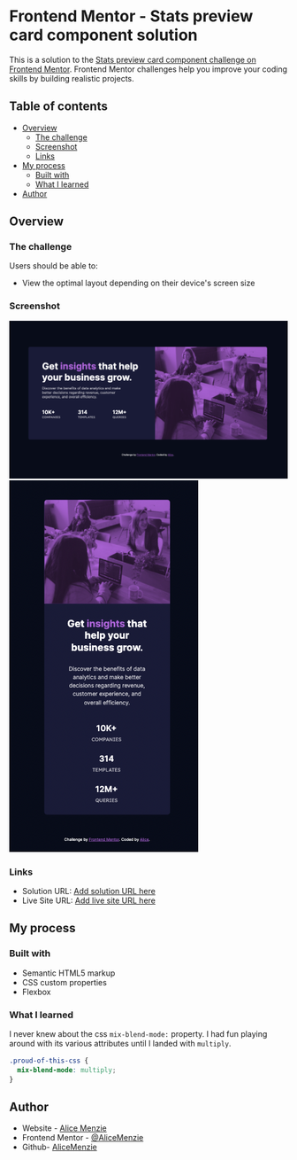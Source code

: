 # Frontend Mentor - Stats preview card component solution

This is a solution to the [Stats preview card component challenge on Frontend Mentor](https://www.frontendmentor.io/challenges/stats-preview-card-component-8JqbgoU62). Frontend Mentor challenges help you improve your coding skills by building realistic projects. 

## Table of contents

- [Overview](#overview)
  - [The challenge](#the-challenge)
  - [Screenshot](#screenshot)
  - [Links](#links)
- [My process](#my-process)
  - [Built with](#built-with)
  - [What I learned](#what-i-learned)
- [Author](#author)

## Overview

### The challenge

Users should be able to:

- View the optimal layout depending on their device's screen size

### Screenshot

![Desktop View](./images/completed-dsk.png)
![Mobile View](./images/completed-mb.png)


### Links

- Solution URL: [Add solution URL here](https://your-solution-url.com)
- Live Site URL: [Add live site URL here](https://your-live-site-url.com)

## My process

### Built with

- Semantic HTML5 markup
- CSS custom properties
- Flexbox

### What I learned

I never knew about the css ` mix-blend-mode: ` property. 
I had fun playing around with its various attributes until I landed with `multiply`.

```css
.proud-of-this-css {
  mix-blend-mode: multiply;
}
```

## Author

- Website - [Alice Menzie](https://www.alicemenzie.dev)
- Frontend Mentor - [@AliceMenzie](https://www.frontendmentor.io/profile/AliceMenzie)
- Github- [AliceMenzie](https://github.com/AliceMenzie)

